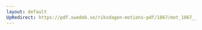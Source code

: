 ```yaml
---
layout: default
UpRedirect: https://pdf.swedeb.se/riksdagen-motions-pdf/1867/mot_1867__ak__00248/mot_1867__ak__00248_001.pdf
---
```

